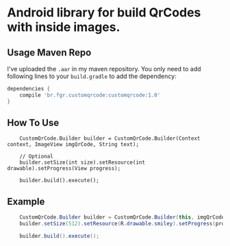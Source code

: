 Android library for build QrCodes with inside images.
===============================

Usage Maven Repo
----------------

I've uploaded the `.aar` in my maven repository. You only need to add following lines to your `build.gradle` to add the dependency:
```groovy
dependencies {
    compile 'br.fgr.customqrcode:customqrcode:1.0'
}
```

How To Use
----------
```
    CustomQrCode.Builder builder = CustomQrCode.Builder(Context context, ImageView imgQrCode, String text);

    // Optional
    builder.setSize(int size).setResource(int drawable).setProgress(View progress);

    builder.build().execute();
```


Example
----------
```java
    CustomQrCode.Builder builder = CustomQrCode.Builder(this, imgQrCode, "Hello World");
    builder.setSize(512).setResource(R.drawable.smiley).setProgress(progress);

    builder.build().execute();
```